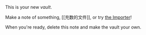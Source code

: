 This is your new *vault*.

Make a note of something, [[充数的文件]], or try [the Importer](https://help.obsidian.md/Plugins/Importer)!

When you're ready, delete this note and make the vault your own.